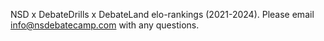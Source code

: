 NSD x DebateDrills x DebateLand elo-rankings (2021-2024). Please email info@nsdebatecamp.com with any questions.